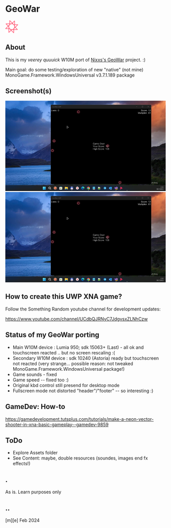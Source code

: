 # GeoWar
![](Images/logo.png)

## About
This is my *veerey quuuick* W10M port of [Nixxs's GeoWar](https://github.com/Nixxs/GeoWar) project. :)

Main goal: do some testing/exploration of new "native" (not mine) MonoGame.Framework.WindowsUniversal v3.7.1.189 package 

## Screenshot(s) 
![](Images/shot01.png)
![](Images/shot01.png)

## How to create this UWP XNA game?
Follow the Something Random youtube channel for development updates: 

https://www.youtube.com/channel/UCdbQJRNyC7JdgvsxZLNhCzw

## Status of my GeoWar porting
- Main W10M device : Lumia 950; sdk 15063+ (Last) - all ok and touchscreen reacted .. but no screen rescaling :( 
- Secondary W10M device : sdk 10240 (Astoria) ready but touchscreen not reacted (very strange... possible reason: not tweaked MonoGame.Framework.WindowsUniversal package!)
- Game sounds - fixed
- Game speed -- fixed too :)
- Original kbd control still presend for desktop mode 
- Fullscreen mode not distorted "header"/"footer" -- so interesting :)

## GameDev: How-to
https://gamedevelopment.tutsplus.com/tutorials/make-a-neon-vector-shooter-in-xna-basic-gameplay--gamedev-9859

## ToDo
- Explore Assets folder
- See Content: maybe, double resources (soundes, images end fx effects!)

## .
As is. Learn purposes only

## ..
[m][e] Feb 2024
